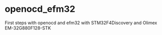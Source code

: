 openocd_efm32
=============

First steps with openocd and efm32 with STM32F4Discovery and Olimex EM-32G880F128-STK
